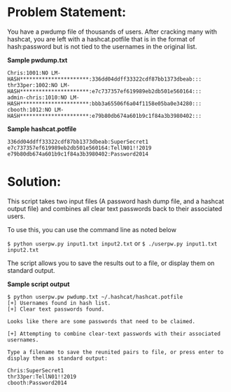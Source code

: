 # Problem Statement:

You have a pwdump file of thousands of users. After cracking many with hashcat, 
you are left with a hashcat.potfile that is in the format of hash:password but
is not tied to the usernames in the original list.

**Sample pwdump.txt**  
```
Chris:1001:NO LM-HASH**********************:336dd04ddff33322cdf87bb1373dbeab:::
thr33per:1002:NO LM-HASH**********************:e7c737357ef619989eb2db501e560164:::
admin-chris:1010:NO LM-HASH**********************:bbb3a65506f6a04f1158e05ba0e34280:::
cbooth:1012:NO LM-HASH**********************:e79b80db674a601b9c1f84a3b3980402:::
```

**Sample hashcat.potfile**
```
336dd04ddff33322cdf87bb1373dbeab:SuperSecret1
e7c737357ef619989eb2db501e560164:TellN01!!2019
e79b80db674a601b9c1f84a3b3980402:Password2014
```

# Solution:

This script takes two input files (A password hash dump file, and a hashcat output file) and combines all clear text passwords back to their associated users.

To use this, you can use the command line as noted below

`$ python userpw.py input1.txt input2.txt`
or `$ ./userpw.py input1.txt input2.txt`

The script allows you to save the results out to a file, or display them on standard output.

**Sample script output**  
```
$ python userpw.pw pwdump.txt ~/.hashcat/hashcat.potfile
[+] Usernames found in hash list.
[+] Clear text passwords found.

Looks like there are some passwords that need to be claimed.

[+] Attempting to combine clear-text passwords with their associated usernames.

Type a filename to save the reunited pairs to file, or press enter to display them as standard output:

Chris:SuperSecret1  
thr33per:TellN01!!2019  
cbooth:Password2014  
```
